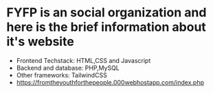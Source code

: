 # FYFP is an social organization and here is the brief information about it's website
  - Frontend Techstack: HTML,CSS and Javascript
  - Backend and database: PHP,MySQL
  - Other frameworks: TailwindCSS
  - https://fromtheyouthforthepeople.000webhostapp.com/index.php
